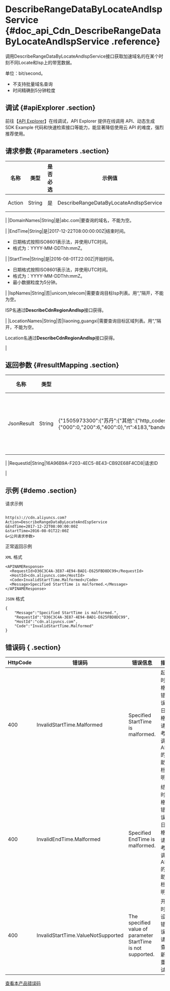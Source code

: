 # DescribeRangeDataByLocateAndIspService {#doc_api_Cdn_DescribeRangeDataByLocateAndIspService .reference}

调用DescribeRangeDataByLocateAndIspService接口获取加速域名的在某个时刻不同Locate和Isp上的带宽数据。

单位：bit/second。

-   不支持批量域名查询
-   时间精确到5分钟粒度

## 调试 {#apiExplorer .section}

前往【[API Explorer](https://api.aliyun.com/#product=Cdn&api=DescribeRangeDataByLocateAndIspService)】在线调试，API Explorer 提供在线调用 API、动态生成 SDK Example 代码和快速检索接口等能力，能显著降低使用云 API 的难度，强烈推荐使用。

## 请求参数 {#parameters .section}

|名称|类型|是否必选|示例值|描述|
|--|--|----|---|--|
|Action|String|是|DescribeRangeDataByLocateAndIspService|操作接口名，系统规定参数。取值：**DescribeRangeDataByLocateAndIspService**。

 |
|DomainNames|String|是|abc.com|要查询的域名，不能为空。

 |
|EndTime|String|是|2017-12-22T08:00:00:00Z|结束时间。

 -   日期格式按照ISO8601表示法，并使用UTC时间。
-   格式为：YYYY-MM-DDThh:mmZ。

 |
|StartTime|String|是|2016-08-01T22:00Z|开始时间。

 -   日期格式按照ISO8601表示法，并使用UTC时间。
-   格式为：YYYY-MM-DDThh:mmZ。
-   最小数据粒度为5分钟。

 |
|IspNames|String|否|unicom,telecom|需要查询目标Isp列表。用“,”隔开，不能为空。

 ISP名通过**DescribeCdnRegionAndIsp**接口获得。

 |
|LocationNames|String|否|liaoning,guangxi|需要查询目标区域列表。用“,”隔开，不能为空。

 Location名通过**DescribeCdnRegionAndIsp**接口获得。

 |

## 返回参数 {#resultMapping .section}

|名称|类型|示例值|描述|
|--|--|---|--|
|JsonResult|String|\{"1505973300":\{"苏丹":\{"其他":\{"http\_codes":\{"000":0,"200":6,"400":0\},"rt":4183,"bandwidth":46639,"avg\_speed":7773,"pv":6,"hit\_rate":0.93,"request\_hit\_rate":0.66\}\}\}\}|json格式的返回结果

 |
|RequestId|String|16A96B9A-F203-4EC5-8E43-CB92E68F4CD8|请求ID

 |

## 示例 {#demo .section}

请求示例

``` {#request_demo}

http(s)://cdn.aliyuncs.com?Action=DescribeRangeDataByLocateAndIspService
&EndTime=2017-12-22T08:00:00:00Z
&startTime=2016-08-01T22:00Z
&<公共请求参数>

```

正常返回示例

`XML` 格式

``` {#xml_return_success_demo}
<APINAMEResponse>
  <RequestId>D36C3C4A-3E87-4E94-BAD1-E625FBD8DC99</RequestId>
  <HostId>cdn.aliyuncs.com</HostId>
  <Code>InvalidStartTime.Malformed</Code>
  <Message>Specified StartTime is malformed.</Message>
</APINAMEResponse>

```

`JSON` 格式

``` {#json_return_success_demo}
{
	"Message":"Specified StartTime is malformed.",
	"RequestId":"D36C3C4A-3E87-4E94-BAD1-E625FBD8DC99",
	"HostId":"cdn.aliyuncs.com",
	"Code":"InvalidStartTime.Malformed"
}
```

## 错误码 { .section}

|HttpCode|错误码|错误信息|描述|
|--------|---|----|--|
|400|InvalidStartTime.Malformed|Specified StartTime is malformed.|起始时间格式错误。日期格式请参考所调用API的帮助文档说明。|
|400|InvalidEndTime.Malformed|Specified EndTime is malformed.|结束时间格式错误。日期格式请参考所调用API的帮助文档说明。|
|400|InvalidStartTime.ValueNotSupported|The specified value of parameter StartTime is not supported.|开始时间设置错误，请检查更新后重试。|

[查看本产品错误码](https://error-center.aliyun.com/status/product/Cdn)

